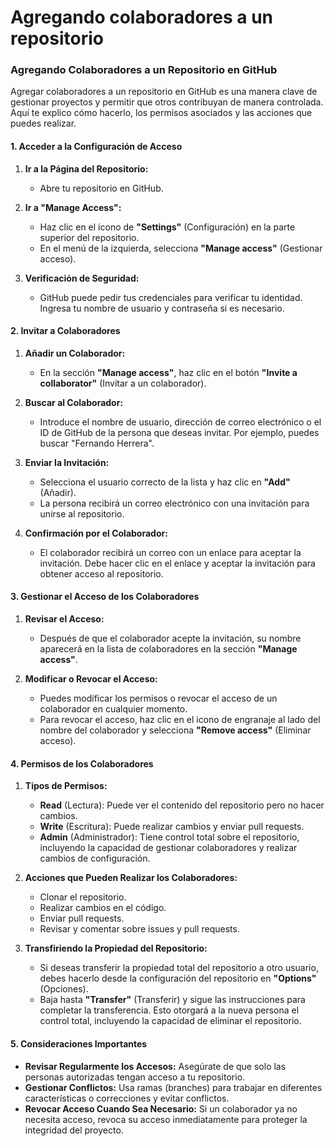 # Agregando colaboradores a un repositorio

### Agregando Colaboradores a un Repositorio en GitHub

Agregar colaboradores a un repositorio en GitHub es una manera clave de gestionar proyectos y permitir que otros contribuyan de manera controlada. Aquí te explico cómo hacerlo, los permisos asociados y las acciones que puedes realizar.

#### **1. Acceder a la Configuración de Acceso**

1. **Ir a la Página del Repositorio:**
   - Abre tu repositorio en GitHub.

2. **Ir a "Manage Access":**
   - Haz clic en el ícono de **"Settings"** (Configuración) en la parte superior del repositorio.
   - En el menú de la izquierda, selecciona **"Manage access"** (Gestionar acceso).

3. **Verificación de Seguridad:**
   - GitHub puede pedir tus credenciales para verificar tu identidad. Ingresa tu nombre de usuario y contraseña si es necesario.

#### **2. Invitar a Colaboradores**

1. **Añadir un Colaborador:**
   - En la sección **"Manage access"**, haz clic en el botón **"Invite a collaborator"** (Invitar a un colaborador).

2. **Buscar al Colaborador:**
   - Introduce el nombre de usuario, dirección de correo electrónico o el ID de GitHub de la persona que deseas invitar. Por ejemplo, puedes buscar "Fernando Herrera".

3. **Enviar la Invitación:**
   - Selecciona el usuario correcto de la lista y haz clic en **"Add"** (Añadir).
   - La persona recibirá un correo electrónico con una invitación para unirse al repositorio.

4. **Confirmación por el Colaborador:**
   - El colaborador recibirá un correo con un enlace para aceptar la invitación. Debe hacer clic en el enlace y aceptar la invitación para obtener acceso al repositorio.

#### **3. Gestionar el Acceso de los Colaboradores**

1. **Revisar el Acceso:**
   - Después de que el colaborador acepte la invitación, su nombre aparecerá en la lista de colaboradores en la sección **"Manage access"**.

2. **Modificar o Revocar el Acceso:**
   - Puedes modificar los permisos o revocar el acceso de un colaborador en cualquier momento.
   - Para revocar el acceso, haz clic en el icono de engranaje al lado del nombre del colaborador y selecciona **"Remove access"** (Eliminar acceso).

#### **4. Permisos de los Colaboradores**

1. **Tipos de Permisos:**
   - **Read** (Lectura): Puede ver el contenido del repositorio pero no hacer cambios.
   - **Write** (Escritura): Puede realizar cambios y enviar pull requests.
   - **Admin** (Administrador): Tiene control total sobre el repositorio, incluyendo la capacidad de gestionar colaboradores y realizar cambios de configuración.

2. **Acciones que Pueden Realizar los Colaboradores:**
   - Clonar el repositorio.
   - Realizar cambios en el código.
   - Enviar pull requests.
   - Revisar y comentar sobre issues y pull requests.

3. **Transfiriendo la Propiedad del Repositorio:**
   - Si deseas transferir la propiedad total del repositorio a otro usuario, debes hacerlo desde la configuración del repositorio en **"Options"** (Opciones).
   - Baja hasta **"Transfer"** (Transferir) y sigue las instrucciones para completar la transferencia. Esto otorgará a la nueva persona el control total, incluyendo la capacidad de eliminar el repositorio.

#### **5. Consideraciones Importantes**

- **Revisar Regularmente los Accesos:** Asegúrate de que solo las personas autorizadas tengan acceso a tu repositorio.
- **Gestionar Conflictos:** Usa ramas (branches) para trabajar en diferentes características o correcciones y evitar conflictos.
- **Revocar Acceso Cuando Sea Necesario:** Si un colaborador ya no necesita acceso, revoca su acceso inmediatamente para proteger la integridad del proyecto.